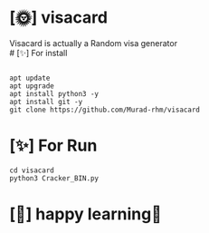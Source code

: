 # [🌞] visacard <br>
Visacard is actually a Random visa generator
<br># [✨] For install 
```

apt update
apt upgrade
apt install python3 -y
apt install git -y
git clone https://github.com/Murad-rhm/visacard

```

# [✨] For Run <br>
```
cd visacard
python3 Cracker_BIN.py
```
# [🙂] happy learning🤗
